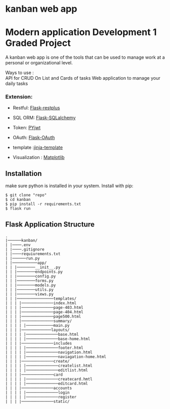 # kanban web  app 
# Modern application Development 1 Graded Project

A kanban web app is one of the tools that can be used  to manage work at a personal or organizational level.

Ways to use :  
API for CRUD On List and Cards of tasks 
Web application to manage your daily tasks

### Extension:
- Restful: [Flask-restplus](http://flask-restplus.readthedocs.io/en/stable/)

- SQL ORM: [Flask-SQLalchemy](https://flask-sqlalchemy.palletsprojects.com/en/latest/)

- Token: [PYjwt](https://pyjwt.readthedocs.io/en/stable/)

- OAuth: [Flask-OAuth](https://flask-login.readthedocs.io/en/latest/)

- template :[jinja-template](https://jinja.palletsprojects.com/en/3.1.x/)

- Visualization : [Matplotlib](https://matplotlib.org/)

## Installation
make sure python is installed in  your system.
Install with pip:

```
$ git clone "repo"
$ cd kanban
$ pip install -r requirements.txt
$ flask run
```
## Flask Application Structure
```
.
|──────kanban/
| |────.env
| |────.gitignore
| |────requiurements.txt
| |──────run.py
| |───────────app/
| | |────────__init__.py
| | |────────endpoints.py
| | |────────config.py
| | |────────forms.py
| | |────────models.py
| | |────────utils.py
| | |────────views.py
| | |────────────────templates/
| | | |──────────────index.html
| | | |──────────────page-403.html
| | | |──────────────page-404.html
| | | |──────────────page500.html
| | | |──────────────summary/
| | | | |────────────main.py
| | | |─────────────layouts/
| | | | |──────────────base.html
| | | | |──────────────base-home.html
| | | |──────────────includes
| | | | |──────────────footer.html
| | | | |──────────────navigation.html
| | | | |──────────────naviagation-home.html
| | | |──────────────create/
| | | | |──────────────createlist.html
| | | | |──────────────editlist.html
| | | |──────────────card
| | | | |──────────────createcard.hmtl
| | | | |──────────────editcard.html
| | | |──────────────accounts
| | | | |──────────────login
| | | | |──────────────register
| | | |──────────────static/

```
